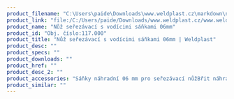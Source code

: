 ```yaml
---
product_filename: "C:\Users\paide\Downloads\www.weldplast.cz\markdown\nuz-serezavaci-s-vodicimi-sankami-06mm.md"
product_link: "file:/C:/Users/paide/Downloads/www.weldplast.cz/www.weldplast.cz/nuz-serezavaci-s-vodicimi-sankami-06mm"
product_name: "Nůž seřezávací s vodícimi sáňkami 06mm"
product_id: "Obj. číslo:117.000"
product_title: "Nůž seřezávací s vodícimi sáňkami 06mm | Weldplast"
product_desc: ""
product_specs: ""
product_downloads: ""
product_href: ""
product_desc_2: ""
product_accessories: "Sáňky náhradní 06 mm pro seřezávací nůžBřit náhradní pro seřezávací nůž 5 ks"
product_similar: ""
---
```

